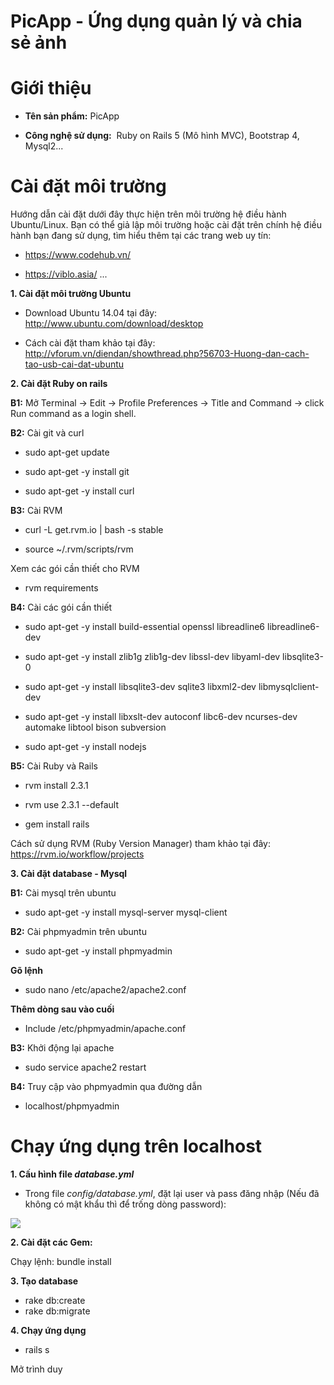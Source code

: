 # PicApp - Ứng dụng quản lý và chia sẻ ảnh
Giới thiệu 
==========
* **Tên sản phẩm:** PicApp

* **Công nghệ sử dụng:**  Ruby on Rails 5 (Mô hình MVC), Bootstrap 4, Mysql2...


Cài đặt môi trường
==================
Hướng dẫn cài đặt dưới đây thực hiện trên môi trường hệ điều hành Ubuntu/Linux. Bạn có thể giả lập môi trường hoặc cài đặt trên chính hệ điều hành bạn đang sử dụng, tìm hiểu thêm tại các trang web uy tín: 

* https://www.codehub.vn/

* https://viblo.asia/ ...

**1. Cài đặt môi trường Ubuntu**

* Download Ubuntu 14.04 tại đây: http://www.ubuntu.com/download/desktop

* Cách cài đặt tham khảo tại đây: http://vforum.vn/diendan/showthread.php?56703-Huong-dan-cach-tao-usb-cai-dat-ubuntu

**2. Cài đặt Ruby on rails**

**B1:** Mở Terminal -> Edit -> Profile Preferences -> Title and Command -> click Run command as a login shell.

**B2:** Cài git và curl

* sudo apt-get update

* sudo apt-get -y install git

* sudo apt-get -y install curl

**B3:** Cài RVM

* curl -L get.rvm.io | bash -s stable

* source ~/.rvm/scripts/rvm

Xem các gói cần thiết cho RVM

* rvm requirements

**B4:** Cài các gói cần thiết

* sudo apt-get -y install build-essential openssl libreadline6 libreadline6-dev

* sudo apt-get -y install zlib1g zlib1g-dev libssl-dev libyaml-dev libsqlite3-0

* sudo apt-get -y install libsqlite3-dev sqlite3 libxml2-dev libmysqlclient-dev

* sudo apt-get -y install libxslt-dev autoconf libc6-dev ncurses-dev automake libtool bison subversion

* sudo apt-get -y install nodejs

**B5:** Cài Ruby và Rails

* rvm install 2.3.1

* rvm use 2.3.1 --default

* gem install rails

Cách sử dụng RVM (Ruby Version Manager) tham khảo tại đây: https://rvm.io/workflow/projects

**3. Cài đặt database - Mysql**

**B1:** Cài mysql trên ubuntu

* sudo apt-get -y install mysql-server mysql-client

**B2:** Cài phpmyadmin trên ubuntu

* sudo apt-get -y install phpmyadmin

**Gõ lệnh**

* sudo nano /etc/apache2/apache2.conf

**Thêm dòng sau vào cuối**

* Include /etc/phpmyadmin/apache.conf

**B3:** Khởi động lại apache

* sudo service apache2 restart

**B4:** Truy cập vào phpmyadmin qua đường dẫn

* localhost/phpmyadmin

Chạy ứng dụng trên localhost
============================

**1. Cấu hình file *database.yml***

* Trong file *config/database.yml*, đặt lại user và pass đăng nhập (Nếu đã không có mật khẩu thì để trống dòng password):

<img src="https://i.imgur.com/kJ62CpQ.png">

**2. Cài đặt các Gem:**

Chạy lệnh: bundle install

**3. Tạo database**

* rake db:create
* rake db:migrate

**4. Chạy ứng dụng**

* rails s

Mở trình duy


